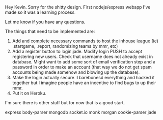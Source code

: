 Hey Kevin. Sorry for the shitty design. First nodejs/express webapp I've made so it was a learning process. 

Let me know if you have any questions. 

The things that need to be implemented are:

1. Add and complete necessary commands to host the inhouse league [ie) .startgame, .report, randomizing teams by mmr, etc)
2. Add a register button to login.jade. Modify login PUSH to accept registering new users. Check that username does not already exist in database. Might want to add some sort of email verification step and a password in order to make an account (that way we do not get spam accounts being made somehow and blowing up the database). 
3. Make the login actually secure. I barebonesd everything and hacked it together but I imagine people have an incentive to find bugs to up their mmr.
4. Put it on Heroku. 

I'm sure there is other stuff but for now that is a good start. 

express
body-parser
mongodb
socket.io
monk
morgan
cookie-parser
jade